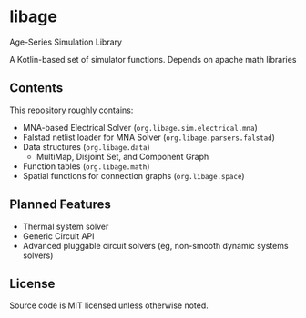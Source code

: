 # libage

Age-Series Simulation Library

A Kotlin-based set of simulator functions. Depends on apache math libraries

## Contents

This repository roughly contains:

* MNA-based Electrical Solver (`org.libage.sim.electrical.mna`)
* Falstad netlist loader for MNA Solver (`org.libage.parsers.falstad`)
* Data structures (`org.libage.data`)
  * MultiMap, Disjoint Set, and Component Graph
* Function tables (`org.libage.math`)
* Spatial functions for connection graphs (`org.libage.space`)

## Planned Features

* Thermal system solver
* Generic Circuit API
* Advanced pluggable circuit solvers (eg, non-smooth dynamic systems solvers)

## License

Source code is MIT licensed unless otherwise noted.
